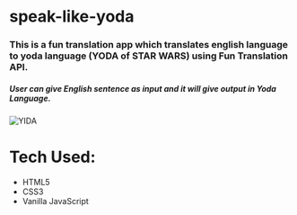 # speak-like-yoda
### This is a fun translation app which translates english language to yoda language (YODA of **STAR WARS**) using Fun Translation API.

##### User can give English sentence as input and it will give output in Yoda Language.

![YIDA](https://user-images.githubusercontent.com/81930207/134585542-e42a0f1c-94c1-4f99-9fc2-e927224eb163.png)



# Tech Used:
* HTML5
* CSS3
* Vanilla JavaScript

